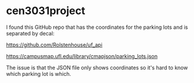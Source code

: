 # cen3031project

I found this GitHub repo that has the coordinates for the parking lots and is separated by decal:

https://github.com/Rolstenhouse/uf_api

https://campusmap.ufl.edu/library/cmapjson/parking_lots.json

The issue is that the JSON file only shows coordinates so it's hard to know which parking lot is which.
